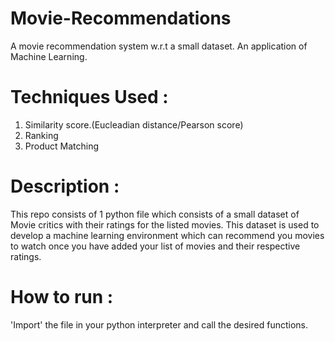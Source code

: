 # Movie-Recommendations
A movie recommendation system w.r.t a small dataset. An application of Machine Learning. 

# Techniques Used :
1. Similarity score.(Eucleadian distance/Pearson score)
2. Ranking
3. Product Matching

# Description : 
This repo consists of 1 python file which consists of a small dataset of Movie critics with their ratings for the listed movies. This dataset is used to develop a machine learning environment which can recommend you movies to watch once you have added your list of movies and their respective ratings. 

# How to run :
'Import' the file in your python interpreter and call the desired functions.
